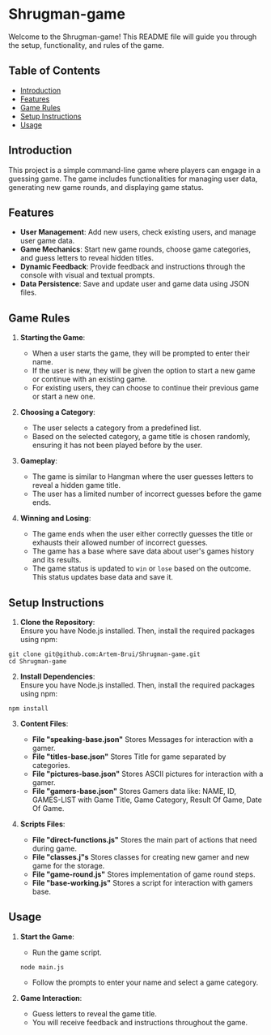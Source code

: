# Shrugman-game


Welcome to the Shrugman-game! This README file will guide you through the setup, functionality, and rules of the game.

## Table of Contents

- [Introduction](#introduction)
- [Features](#features)
- [Game Rules](#game-rules)
- [Setup Instructions](#setup-instructions)
- [Usage](#usage)

## Introduction

This project is a simple command-line game where players can engage in a guessing game. The game includes functionalities for managing user data, generating new game rounds, and displaying game status.

## Features

- **User Management**: Add new users, check existing users, and manage user game data.
- **Game Mechanics**: Start new game rounds, choose game categories, and guess letters to reveal hidden titles.
- **Dynamic Feedback**: Provide feedback and instructions through the console with visual and textual prompts.
- **Data Persistence**: Save and update user and game data using JSON files.

## Game Rules

1. **Starting the Game**:
   - When a user starts the game, they will be prompted to enter their name.
   - If the user is new, they will be given the option to start a new game or continue with an existing game.
   - For existing users, they can choose to continue their previous game or start a new one.

2. **Choosing a Category**:
   - The user selects a category from a predefined list.
   - Based on the selected category, a game title is chosen randomly, ensuring it has not been played before by the user.

3. **Gameplay**:
   - The game is similar to Hangman where the user guesses letters to reveal a hidden game title.
   - The user has a limited number of incorrect guesses before the game ends.

4. **Winning and Losing**:
   - The game ends when the user either correctly guesses the title or exhausts their allowed number of incorrect guesses.
   - The game has a base where save data about user's games history and its results.
   - The game status is updated to `win` or `lose` based on the outcome. This status updates base data and save it.

## Setup Instructions

1. **Clone the Repository**:  
  Ensure you have Node.js installed. Then, install the required packages using npm:
  ```
  git clone git@github.com:Artem-Brui/Shrugman-game.git
  cd Shrugman-game
  ```
2. **Install Dependencies**:  
  Ensure you have Node.js installed. Then, install the required packages using npm:
  ```
  npm install
  ```
3. **Content Files**:  
   - **File "speaking-base.json"** Stores Messages for interaction with a gamer.
   - **File "titles-base.json"** Stores Title for game separated by categories.
   - **File "pictures-base.json"** Stores ASCII pictures for interaction with a gamer.
   - **File "gamers-base.json"** Stores Gamers data like: NAME, ID, GAMES-LIST with Game Title, Game Category, Result Of Game, Date Of Game.

4. **Scripts Files**:  
   - **File "direct-functions.js"** Stores the main part of actions that need during game.
   - **File "classes.j"s** Stores classes for creating new gamer and new game for the storage.
   - **File "game-round.js"** Stores implementation of game round steps.
   - **File "base-working.js"** Stores a script for interaction with gamers base.


## Usage

1. **Start the Game**:
   - Run the game script.
    ```
    node main.js
    ```
   - Follow the prompts to enter your name and select a game category.

2. **Game Interaction**:
   - Guess letters to reveal the game title.
   - You will receive feedback and instructions throughout the game.
